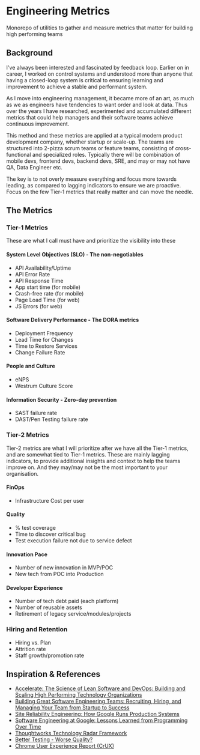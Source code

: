 # Engineering Metrics
Monorepo of utilities to gather and measure metrics that matter for building high performing teams

## Background

I've always been interested and fascinated by feedback loop. Earlier on in career, I worked on control systems and understood more than anyone that having a closed-loop system is critical to ensuring learning and improvement to achieve a stable and performant system. 

As I move into engineering management, it became more of an art, as much as we as engineers have tendencies to want order and look at data. Thus over the years I have researched, experimented and accumulated different metrics that could help managers and their software teams achieve continuous improvement.

This method and these metrics are applied at a typical modern product development company, whether startup or scale-up. The teams are structured into 2-pizza scrum teams or feature teams, consisting of cross-functional and specialized roles. Typically there will be combination of mobile devs, frontend devs, backend devs, SRE, and may or may not have QA, Data Engineer etc.

The key is to not overly measure everything and focus more towards leading, as compared to lagging indicators to ensure we are proactive. Focus on the few Tier-1 metrics that really matter and can move the needle. 

## The Metrics

### Tier-1 Metrics 
These are what I call must have and prioritize the visibility into these

#### System Level Objectives (SLO) - The non-negotiables

* API Availability/Uptime 
* API Error Rate
* API Response Time
* App start time (for mobile)
* Crash-free rate (for mobile)
* Page Load Time (for web)
* JS Errors (for web)

#### Software Delivery Performance - The DORA metrics

* Deployment Frequency
* Lead Time for Changes
* Time to Restore Services
* Change Failure Rate

#### People and Culture 

* eNPS
* Westrum Culture Score

#### Information Security - Zero-day prevention

* SAST failure rate
* DAST/Pen Testing failure rate


### Tier-2 Metrics 
Tier-2 metrics are what I will prioritize after we have all the Tier-1 metrics, and are somewhat tied to Tier-1 metrics. These are mainly lagging indicators, to provide additional insights and context to help the teams improve on. And they may/may not be the most important to your organisation.

#### FinOps

* Infrastructure Cost per user

#### Quality

* % test coverage
* Time to discover critical bug
* Test execution failure not due to service defect

#### Innovation Pace

* Number of new innovation in MVP/POC
* New tech from POC into Production


#### Developer Experience

* Number of tech debt paid (each platform)
* Number of reusable assets
* Retirement of legacy service/modules/projects 


### Hiring and Retention

* Hiring vs. Plan
* Attrition rate
* Staff growth/promotion rate


## Inspiration & References
* [Accelerate: The Science of Lean Software and DevOps: Building and Scaling High Performing Technology Organizations](https://www.amazon.com/Accelerate-Software-Performing-Technology-Organizations/dp/1942788339)
* [Building Great Software Engineering Teams: Recruiting, Hiring, and Managing Your Team from Startup to Success](https://www.amazon.com/Building-Great-Software-Engineering-Teams/dp/1484211340/ref=sr_1_3?crid=87YF68MPZAD9&keywords=building+software+team&qid=1652946491&s=books&sprefix=building+software+%2Cstripbooks%2C760&sr=1-3)
* [Site Reliability Engineering: How Google Runs Production Systems](https://sre.google/sre-book/table-of-contents/)
* [Software Engineering at Google: Lessons Learned from Programming Over Time](https://www.amazon.com/Software-Engineering-Google-Lessons-Programming/dp/1492082791)
* [Thoughtworks Technology Radar Framework](https://www.thoughtworks.com/radar)
* [Better Testing - Worse Quality?](https://testobsessed.com/wp-content/uploads/2011/04/btwq.pdf)
* [Chrome User Experience Report (CrUX)](https://developers.google.com/web/tools/chrome-user-experience-report)

